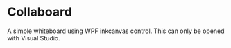 # Collaboard
A simple whiteboard using WPF inkcanvas control. 
This can only be opened with Visual Studio.

